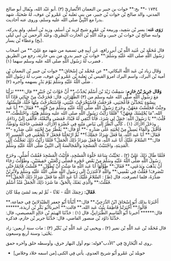 ١٧٣٤ -** بخ:** خوات بن جبير بن النعمان الأَنْصارِيّ (٣) .أبو عَبْد الله، ويُقال أبو صالح المدني، والد صالح بْن خوات بْن جبير، من بني ثعلبة بْن عَمْرو بْن عوف، لهُ صُحبَةٌ، شهد بدرا مع النَّبِيُّ صلى الله عليه وسلم، وروى عنه أحاديث.

**رَوَى عَنه:** بسر بْن سَعِيد، وربيعة بْن عَمْرو شيخ لزيد بْن أسلم، وزيد بْن أسلم، ولم يدركه، وابنه صالح بْن خوات بْن جبير، وعَبْد اللَّهِ بْن الحارث البَصْرِيّ، وعَبْد الرحمن بْن أَبي ليلى (بخ) وعطاء بْن يسار.

قال مُحَمَّد بْن عُبَيد اللَّهِ بْن أَبي رافع، عَن أَبِيهِ فِي تسمية من شهد مع عَلِيّ،** من أصحاب رَسُول اللَّهِ صلى الله عَلَيْهِ وسَلَّمَ:** خوات بْن جبير بدري من بني حارثة، رجع من الطريق فضرب لَهُ رَسُول اللَّهِ صلى الله عليه وسلم سهما (١) .

وَقَال زياد بْن عَبد اللَّه البكائي،** عن مُحَمَّد بْن إِسْحَاقَ:** خوات بْن جبير بْن النعمان بْن أمية بْن البرك، واسم البرك امرؤ القيس بْن ثعلبة بْن عَمْرو بْن عوف، ضرب لَهُ رَسُول اللَّهِ صَلَّى اللَّهُ عَلَيْهِ وسَلَّمَ يَوْمَ بَدْرٍ بسهمه وآجره (٢) .

**وَقَال جَرِيرُ بْنُ حَازِمٍ:** سَمِعْتُ زَيْدَ بْنَ أَسْلَمَ يُحَدِّثُ،** أَنَّ خَوَّاتَ بْنَ جُبَيْرٍ** قال:**** نَزَلْنَا مَعَ رَسُولِ اللَّهِ صلى الله عليه وسلم من (٣) الظُّهْرَانِ، قال: فَخَرَجْتُ مِنْ خِبَائِي فَإِذَا أَنَا بِنِسْوَةٍ يَتَحَدَّثْنَ فَأَعْجَبَنِي، فَرَجَعْتُ فَاسْتَخْرَجْتُ عَيْبَتِي، فَاسْتَخْرَجْتُ مِنْهَا حُلَّةً، فَلَبِسْتُهَا، وجِئْتُ فَجَلَسْتُ مَعَهُنَّ، وخَرَجَ رَسُولُ اللَّهِ صَلَّى اللَّهُ عَلَيْهِ وسَلَّمَ مِنْ قُبَّتِهِ،** فَقَالَ:** أبا عَبد الله،"مَا يُجْلِسُكَ مَعَهُنَّ؟ "فَلَمَّا رَأَيْتُ رَسُول اللَّهِ صلى الله عليه وسَلَّمَ هِبْتَهُ، واخْتَلَطْتُ،** قُلْتُ:** يَا رَسُولَ اللَّهِ: جَمَلٌ لِي شَرَدَ، فَأَنَا أَبْتَغِي لَهُ قَيْدًا، فَمَضَى واتَّبَعْتُهُ، فَأَلْقَى إِلَيَّ رِدَاءَهُ، ودَخَلَ الأَرَاكَ (١) ، كَأَنِّي أَنْظُرُ إِلَى بَيَاضِ مَتْنِهِ فِي خُضْرَةِ الأَرَاكِ، فَقَضَى حَاجَتَهُ وتَوَضَّأَ، فَأَقْبَلَ والْمَاءُ يَسِيلُ مِنْ لِحْيَتِهِ عَلَى صَدْرِهِ -** أَوْ قال:** يَقْطُرُ مِنْ لِحْيَتِهِ عَلَى صَدْرِهِ -** فَقَالَ:** أَبَا عَبد اللَّهِ، مَا فَعَلَ شِرَادُ جَمَلِكَ؟** ثُمَّ ارْتَحَلْنَا فَجَعَلَ لا يَلْحَقُنِي فِي الْمَسِيرِ إِلا قال:** السَّلامُ عَلَيْكَ أَبَا عَبد اللَّهِ، مَا فَعَلَ شِرَادُ ذَلِكَ الْجَمَلُ؟ فَلَمَّا رَأَيْتُ ذَلِكَ تَعَجَّلْتُ إِلَى الْمَدِينَةِ، واجْتَنَبْتُ الْمَسْجِدَ والْمُجَالَسَةُ إِلَى النَّبِيِّ صَلَّى اللَّهُ عَلَيْهِ وسَلَّمَ.

فَلَمَّا طَالَ ذَلِكَ عَلِيَّ (٢) ، تَحَيَّنْتُ سَاعَةَ خَلْوَةَ الْمَسْجِدِ، فَأَتَيْتُ الْمَسْجِدَ فَقُمْتُ أُصَلِّي، وخَرَجَ رَسُولُ اللَّهِ صَلَّى اللَّهُ عَلَيْهِ وسَلَّمَ مِنْ بَعْضِ حُجَرِهِ فَصَلَّى رَكْعَتَيْنِ خَفِيفَتَيْنِ، وطَوَّلْتُ رَجَاءَ أَنْ يَذْهَبَ ويَدَعَنِي،** فَقَالَ:** طَوِّلْهَا أَبَا عَبد اللَّهِ مَا شِئْتَ أَنْ تُطَوِّلَ،** فَلَسْتُ قَائِمًا حَتَّى تَنْصَرِفَ! فَقُلْتُ فِي نَفْسِي:** واللَّهِ لأَعْتَذِرَنَّ إِلَى رَسُولِ اللَّهِ صَلَّى اللَّهُ عَلَيْهِ وسَلَّمَ ولأُبْرِئَنَّ صَدْرَهُ، فلما انصرفت، قال (ظ) : السَّلامُ عَلَيْكَ أَبَا عَبد اللَّهِ مَا فَعَلَ شِرَادُ ذَلِكَ الْجَمَلُ؟** فَقُلْتُ:** والَّذِي بَعَثَكَ بِالْحَقِّ، مَا شَرَدَ ذَلِكَ الْجَمَلُ مُنْذُ أَسْلَمَ.

**فَقَالَ:** رَحِمَكَ اللَّهُ - ثَلاثًا - ثُمَّ لم يعد لشئ مِمَّا كَانَ.

أَخْبَرَنَا بذلك أَبُو إِسْحَاقَ ابْنُ الدَّرَجِيِّ،** قال:** أَنْبَأَنَا أَبُو جعفر الصَّيْدَلانِيّ فِي جماعة،** قَالُوا:** أَخْبَرَتْنا فَاطِمَةُ بِنْتُ عَبد الله،** قالت:** أخبرناأَبُو بَكْرِ بْن اريذة،****** قال:****** أخبرنا أَبُو الْقَاسِمِ الطَّبَرَانِيُّ، قال (١) : حَدَّثَنَا الهيثم بْن خَالِدٍ المصيصي، قال: حَدَّثَنَا دَاوُد بْن منصور القاضي، قال: حَدَّثَنَا جرير بْن حازم، فذكره.

قال مُحَمَّد بْن عَبد اللَّهِ بْن نمير (٢) ، ويحيى بْن عَبد اللَّهِ بْن بُكَيْر (٣) : مات سنة أربعين: زاد يَحْيَى: وسنة أربع وسبعون.

روى له الْبُخَارِيّ فِي "الأدب"قوله: نوم أول النهار خرق، وأوسطه خلق وآخره حمق.

- خويلد بْن عَمْرو أَبُو شريح العدوي. يأتي فِي الكنى.[من اسمه خلاد وخلاس]